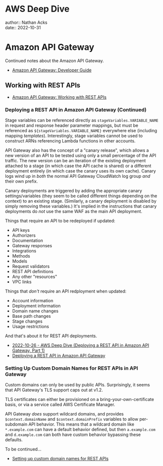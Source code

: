 # AWS Deep Dive

author:: Nathan Acks  
date:: 2022-10-31

# Amazon API Gateway

Continued notes about the Amazon API Gateway.

* [Amazon API Gateway: Developer Guide](https://docs.aws.amazon.com/apigateway/latest/developerguide/welcome.html)

## Working with REST APIs

* [Amazon API Gateway: Working with REST APIs](https://docs.aws.amazon.com/apigateway/latest/developerguide/apigateway-rest-api.html)

### Deploying a REST API in Amazon API Gateway (Continued)

Stage variables can be referenced directly as `stageVariables.VARIABLE_NAME` in request and response header parameter mappings, but must be referenced as `${stageVariables.VARIABLE_NAME}` everywhere else (including mapping *templates*). Interestingly, stage variables cannot be used to construct ARNs referencing Lambda functions in other accounts.

API Gateway also has the concept of a "canary release", which allows a new version of an API to be tested using only a small percentage of the API traffic. The new version can be an iteration of the existing deployment attached to a stage (in which case the API cache is shared) or a different deployment entirely (in which case the canary uses its own cache). Canary logs wind up in *both* the normal API Gateway CloudWatch log group *and* their own prefix.

Canary deployments are triggered by adding the appropriate canary settings/variables (they seem to be called different things depending on the context) to an existing stage. (Similarly, a canary deployment is disabled by simply removing these variables.) It's implied in the instructions that canary deployments do *not* use the same WAF as the main API deployment.

Things that require an API to be redeployed if updated:

* API keys
* Authorizers
* Documentation
* Gateway responses
* Integrations
* Methods
* Models
* Request validators
* REST API definitions
* Any other "resources"
* VPC links

Things that *don't* require an API redployment when updated:

* Account information
* Deployment information
* Domain name changes
* Base path changes
* Stage changes
* Usage restrictions

And that's about it for REST API deployments.

* [2022-10-26 - AWS Deep Dive (Deploying a REST API in Amazon API Gateway, Part 1)](2022-10-26-aws-deep-dive.md)
* [Deploying a REST API in Amazon API Gateway](https://docs.aws.amazon.com/apigateway/latest/developerguide/how-to-deploy-api.html)

### Setting Up Custom Domain Names for REST APIs in API Gateway

Custom domains can only be used by public APIs. Surprisingly, it seems that API Gateway's TLS support caps out at v1.2.

TLS certificates can either be provisioned on a bring-your-own-certificate basis, or via a service called AWS Certificate Manager.

API Gateway *does* support wildcard domains, and provides `$context.domainName` and `$context.domainPrefix` variables to allow per-subdomain API behavior. This means that a wildcard domain like `*.example.com` can have a default behavior defined, but then `a.example.com` and `d.example.com` can both have custom behavior bypassing these defaults.

To be continued...

* [Setting up custom domain names for REST APIs](https://docs.aws.amazon.com/apigateway/latest/developerguide/how-to-custom-domains.html)
